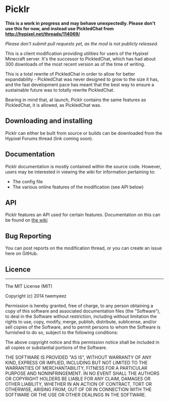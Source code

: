Picklr
======

**This is a work in progress and may behave unexpectedly. Please don't use this for now, and instead use PickledChat from http://hypixel.net/threads/114069/**

*Please don't submit pull requests yet, as the mod is not publicly released.*

This is a client modification providing utilities for users of the Hypixel Minecraft server. It's the successor to PickledChat, which has had about 300 downloads of the most recent version as of the time of writing.

This is a total rewrite of PickledChat in order to allow for better expandability - PickledChat was never designed to grow to the size it has, and the fast development pace has meant that the best way to ensure a sustainable future was to totally rewrite PickledChat.

Bearing in mind that, at launch, Picklr contains the same features as PickledChat, it is allowed, as PickledChat was.

Downloading and installing
---------------------------

Picklr can either be built from source or builds can be downloaded from the Hypixel Forums thread (link coming soon).


Documentation
-------------

Picklr documentation is mostly contained within the source code. However, users may be interested in viewing the wiki for information pertaining to:
- The config file
- The various online features of the modification (see API below)

API
---

Picklr features an API used for certain features. Documentation on this can be found on [the wiki](https://github.com/twemyeez/Picklr/wiki/API-Documentation)


Bug Reporting
-------------

You can post reports on the modification thread, or you can create an issue here on GitHub.


Licence
-------

-------------------------------------------------------------------------------
The MIT License (MIT)

Copyright (c) 2014 twemyeez

Permission is hereby granted, free of charge, to any person obtaining a copy
of this software and associated documentation files (the "Software"), to deal
in the Software without restriction, including without limitation the rights
to use, copy, modify, merge, publish, distribute, sublicense, and/or sell
copies of the Software, and to permit persons to whom the Software is
furnished to do so, subject to the following conditions:

The above copyright notice and this permission notice shall be included in all
copies or substantial portions of the Software.

THE SOFTWARE IS PROVIDED "AS IS", WITHOUT WARRANTY OF ANY KIND, EXPRESS OR
IMPLIED, INCLUDING BUT NOT LIMITED TO THE WARRANTIES OF MERCHANTABILITY,
FITNESS FOR A PARTICULAR PURPOSE AND NONINFRINGEMENT. IN NO EVENT SHALL THE
AUTHORS OR COPYRIGHT HOLDERS BE LIABLE FOR ANY CLAIM, DAMAGES OR OTHER
LIABILITY, WHETHER IN AN ACTION OF CONTRACT, TORT OR OTHERWISE, ARISING FROM,
OUT OF OR IN CONNECTION WITH THE SOFTWARE OR THE USE OR OTHER DEALINGS IN THE
SOFTWARE.

